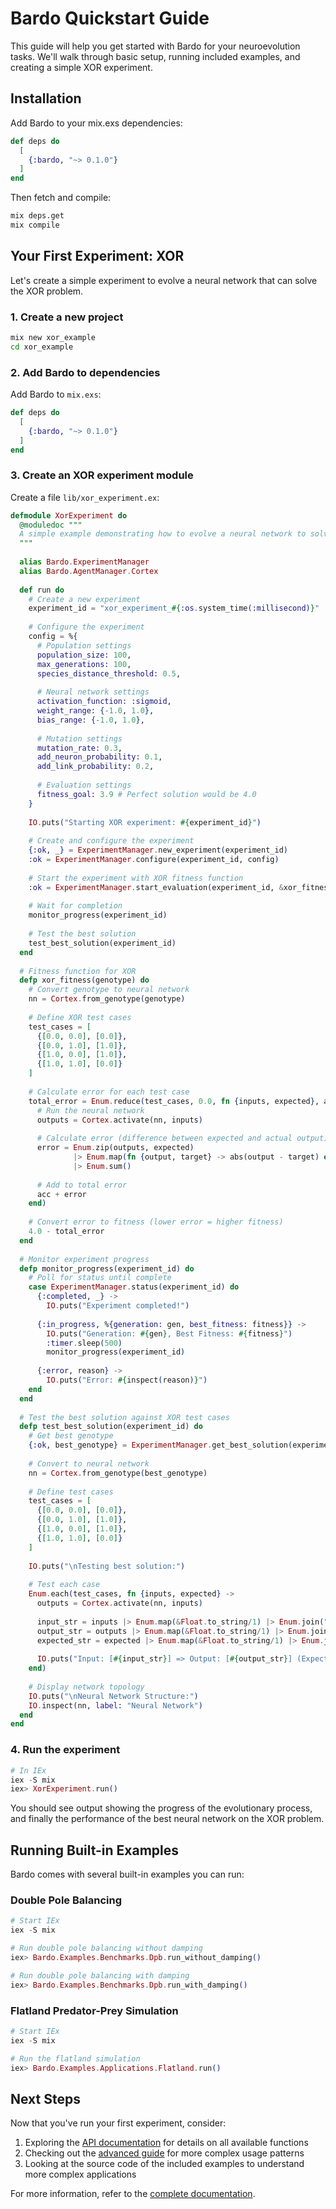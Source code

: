 # Bardo Quickstart Guide

This guide will help you get started with Bardo for your neuroevolution tasks. We'll walk through basic setup, running included examples, and creating a simple XOR experiment.

## Installation

Add Bardo to your mix.exs dependencies:

```elixir
def deps do
  [
    {:bardo, "~> 0.1.0"}
  ]
end
```

Then fetch and compile:

```bash
mix deps.get
mix compile
```

## Your First Experiment: XOR

Let's create a simple experiment to evolve a neural network that can solve the XOR problem.

### 1. Create a new project

```bash
mix new xor_example
cd xor_example
```

### 2. Add Bardo to dependencies

Add Bardo to `mix.exs`:

```elixir
def deps do
  [
    {:bardo, "~> 0.1.0"}
  ]
end
```

### 3. Create an XOR experiment module

Create a file `lib/xor_experiment.ex`:

```elixir
defmodule XorExperiment do
  @moduledoc """
  A simple example demonstrating how to evolve a neural network to solve the XOR problem.
  """
  
  alias Bardo.ExperimentManager
  alias Bardo.AgentManager.Cortex
  
  def run do
    # Create a new experiment
    experiment_id = "xor_experiment_#{:os.system_time(:millisecond)}"
    
    # Configure the experiment
    config = %{
      # Population settings
      population_size: 100,
      max_generations: 100,
      species_distance_threshold: 0.5,
      
      # Neural network settings
      activation_function: :sigmoid,
      weight_range: {-1.0, 1.0},
      bias_range: {-1.0, 1.0},
      
      # Mutation settings
      mutation_rate: 0.3,
      add_neuron_probability: 0.1,
      add_link_probability: 0.2,
      
      # Evaluation settings
      fitness_goal: 3.9 # Perfect solution would be 4.0
    }
    
    IO.puts("Starting XOR experiment: #{experiment_id}")
    
    # Create and configure the experiment
    {:ok, _} = ExperimentManager.new_experiment(experiment_id)
    :ok = ExperimentManager.configure(experiment_id, config)
    
    # Start the experiment with XOR fitness function
    :ok = ExperimentManager.start_evaluation(experiment_id, &xor_fitness/1)
    
    # Wait for completion
    monitor_progress(experiment_id)
    
    # Test the best solution
    test_best_solution(experiment_id)
  end
  
  # Fitness function for XOR
  defp xor_fitness(genotype) do
    # Convert genotype to neural network
    nn = Cortex.from_genotype(genotype)
    
    # Define XOR test cases
    test_cases = [
      {[0.0, 0.0], [0.0]},
      {[0.0, 1.0], [1.0]},
      {[1.0, 0.0], [1.0]},
      {[1.0, 1.0], [0.0]}
    ]
    
    # Calculate error for each test case
    total_error = Enum.reduce(test_cases, 0.0, fn {inputs, expected}, acc ->
      # Run the neural network
      outputs = Cortex.activate(nn, inputs)
      
      # Calculate error (difference between expected and actual output)
      error = Enum.zip(outputs, expected)
              |> Enum.map(fn {output, target} -> abs(output - target) end)
              |> Enum.sum()
      
      # Add to total error
      acc + error
    end)
    
    # Convert error to fitness (lower error = higher fitness)
    4.0 - total_error
  end
  
  # Monitor experiment progress
  defp monitor_progress(experiment_id) do
    # Poll for status until complete
    case ExperimentManager.status(experiment_id) do
      {:completed, _} ->
        IO.puts("Experiment completed!")
      
      {:in_progress, %{generation: gen, best_fitness: fitness}} ->
        IO.puts("Generation: #{gen}, Best Fitness: #{fitness}")
        :timer.sleep(500)
        monitor_progress(experiment_id)
      
      {:error, reason} ->
        IO.puts("Error: #{inspect(reason)}")
    end
  end
  
  # Test the best solution against XOR test cases
  defp test_best_solution(experiment_id) do
    # Get best genotype
    {:ok, best_genotype} = ExperimentManager.get_best_solution(experiment_id)
    
    # Convert to neural network
    nn = Cortex.from_genotype(best_genotype)
    
    # Define test cases
    test_cases = [
      {[0.0, 0.0], [0.0]},
      {[0.0, 1.0], [1.0]},
      {[1.0, 0.0], [1.0]},
      {[1.0, 1.0], [0.0]}
    ]
    
    IO.puts("\nTesting best solution:")
    
    # Test each case
    Enum.each(test_cases, fn {inputs, expected} ->
      outputs = Cortex.activate(nn, inputs)
      
      input_str = inputs |> Enum.map(&Float.to_string/1) |> Enum.join(", ")
      output_str = outputs |> Enum.map(&Float.to_string/1) |> Enum.join(", ")
      expected_str = expected |> Enum.map(&Float.to_string/1) |> Enum.join(", ")
      
      IO.puts("Input: [#{input_str}] => Output: [#{output_str}] (Expected: [#{expected_str}])")
    end)
    
    # Display network topology
    IO.puts("\nNeural Network Structure:")
    IO.inspect(nn, label: "Neural Network")
  end
end
```

### 4. Run the experiment

```elixir
# In IEx
iex -S mix
iex> XorExperiment.run()
```

You should see output showing the progress of the evolutionary process, and finally the performance of the best neural network on the XOR problem.

## Running Built-in Examples

Bardo comes with several built-in examples you can run:

### Double Pole Balancing

```elixir
# Start IEx
iex -S mix

# Run double pole balancing without damping
iex> Bardo.Examples.Benchmarks.Dpb.run_without_damping()

# Run double pole balancing with damping
iex> Bardo.Examples.Benchmarks.Dpb.run_with_damping()
```

### Flatland Predator-Prey Simulation

```elixir
# Start IEx
iex -S mix

# Run the flatland simulation
iex> Bardo.Examples.Applications.Flatland.run()
```

## Next Steps

Now that you've run your first experiment, consider:

1. Exploring the [API documentation](api_reference.md) for details on all available functions
2. Checking out the [advanced guide](advanced.md) for more complex usage patterns
3. Looking at the source code of the included examples to understand more complex applications

For more information, refer to the [complete documentation](https://hexdocs.pm/bardo).